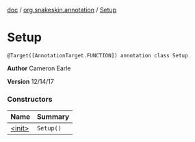 [doc](../../index.md) / [org.snakeskin.annotation](../index.md) / [Setup](./index.md)

# Setup

`@Target([AnnotationTarget.FUNCTION]) annotation class Setup`

**Author**
Cameron Earle

**Version**
12/14/17

### Constructors

| Name | Summary |
|---|---|
| [&lt;init&gt;](-init-.md) | `Setup()` |

